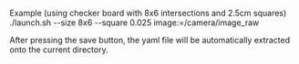 Example (using checker board with 8x6 intersections and 2.5cm squares)
./launch.sh --size 8x6 --square 0.025 image:=/camera/image_raw

After pressing the save button, the yaml file will be automatically extracted onto the current directory.

